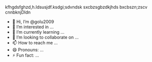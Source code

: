 kfhgdsfghzd,h.ldsusjdf.ksdgi;sdvndsk
sxcbzsgbzdkjhds bxcbszn;zscv
cnnbknjDldn
- 👋 Hi, I’m @golu2009
- 👀 I’m interested in ...
- 🌱 I’m currently learning ...
- 💞️ I’m looking to collaborate on ...
- 📫 How to reach me ...
- 😄 Pronouns: ...
- ⚡ Fun fact: ...

<!---
golu2009/golu2009 is a ✨ special ✨ repository because its `README.md` (this file) appears on your GitHub profile.
You can click the Preview link to take a look at your changes.
--->
